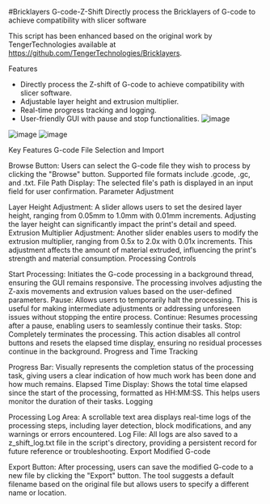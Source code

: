 #Bricklayers G-code-Z-Shift
Directly process the Bricklayers of G-code to achieve compatibility with slicer software


This script has been enhanced based on the original work by TengerTechnologies available at https://github.com/TengerTechnologies/Bricklayers.


Features
- Directly process the Z-shift of G-code to achieve compatibility with slicer software.
- Adjustable layer height and extrusion multiplier.
- Real-time progress tracking and logging.
- User-friendly GUI with pause and stop functionalities.
![image](https://github.com/user-attachments/assets/fa805df5-5be2-4352-95b7-0648739013cd)

![image](https://github.com/user-attachments/assets/1d63e0f0-392b-4df4-998f-7f6326d7f15b)
![image](https://github.com/user-attachments/assets/1c0a9249-b0e8-4b71-8ac6-fa3d6ea8ef74)

Key Features
G-code File Selection and Import

Browse Button: Users can select the G-code file they wish to process by clicking the "Browse" button. Supported file formats include .gcode, .gc, and .txt.
File Path Display: The selected file's path is displayed in an input field for user confirmation.
Parameter Adjustment

Layer Height Adjustment: A slider allows users to set the desired layer height, ranging from 0.05mm to 1.0mm with 0.01mm increments. Adjusting the layer height can significantly impact the print's detail and speed.
Extrusion Multiplier Adjustment: Another slider enables users to modify the extrusion multiplier, ranging from 0.5x to 2.0x with 0.01x increments. This adjustment affects the amount of material extruded, influencing the print's strength and material consumption.
Processing Controls

Start Processing: Initiates the G-code processing in a background thread, ensuring the GUI remains responsive. The processing involves adjusting the Z-axis movements and extrusion values based on the user-defined parameters.
Pause: Allows users to temporarily halt the processing. This is useful for making intermediate adjustments or addressing unforeseen issues without stopping the entire process.
Continue: Resumes processing after a pause, enabling users to seamlessly continue their tasks.
Stop: Completely terminates the processing. This action disables all control buttons and resets the elapsed time display, ensuring no residual processes continue in the background.
Progress and Time Tracking

Progress Bar: Visually represents the completion status of the processing task, giving users a clear indication of how much work has been done and how much remains.
Elapsed Time Display: Shows the total time elapsed since the start of the processing, formatted as HH:MM:SS. This helps users monitor the duration of their tasks.
Logging

Processing Log Area: A scrollable text area displays real-time logs of the processing steps, including layer detection, block modifications, and any warnings or errors encountered.
Log File: All logs are also saved to a z_shift_log.txt file in the script's directory, providing a persistent record for future reference or troubleshooting.
Export Modified G-code

Export Button: After processing, users can save the modified G-code to a new file by clicking the "Export" button. The tool suggests a default filename based on the original file but allows users to specify a different name or location.
